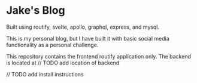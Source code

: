 # Jake's Blog

Built using routify, svelte, apollo, graphql, express, and mysql.

This is my personal blog, but I have built it with basic social media functionality
as a personal challenge.

This repository contains the frontend routify application only. The backend is located at
// TODO add location of backend

// TODO add install instructions
